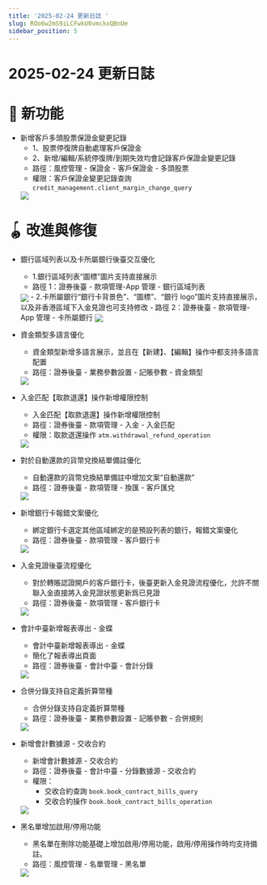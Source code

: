 ```yaml
---
title: '2025-02-24 更新日誌 '
slug: ROo6w2mS9iLCFwkU0vmckxQBnUe
sidebar_position: 5
---
```



# 2025-02-24 更新日誌 

# 🎉 新功能

- 新增客戶多頭股票保證金變更記錄
    - 1、股票停復牌自動處理客戶保證金
    - 2、新增/編輯/系統停復牌/到期失效均會記錄客戶保證金變更記錄
    - 路徑：風控管理 - 保證金 - 客戶保證金 - 多頭股票
    - 權限：客戶保證金變更記錄查詢 `credit_management.client_margin_change_query`
    <img src="/assets/UiRdb8qAjoNJe6xctYkc3Zkmnsc.png" src-width="3230" src-height="1024" align="center"/>

# 🪀 改進與修復

- 銀行區域列表以及卡所屬銀行後臺交互優化
    - 1.銀行區域列表“圖標”圖片支持直接展示
    - 路徑 1：證券後臺 - 款項管理-App 管理 - 銀行區域列表
    <img src="/assets/BKOHbIh3ToE3o7xu4tKcNxz1nTb.png" src-width="3272" src-height="716" align="center"/>
    - 2.卡所屬銀行“銀行卡背景色”、“圖標”、“銀行 logo”圖片支持直接展示，以及非香港區域下入金見證也可支持修改
    - 路徑 2：證券後臺 - 款項管理-App 管理 - 卡所屬銀行
    <img src="/assets/NJ6nbtol9orqJwxwr9IcgWwNntg.png" src-width="3308" src-height="726" align="center"/>

- 資金類型多語言優化
    - 資金類型新增多語言展示，並且在【新建】、【編輯】操作中都支持多語言配置
    - 路徑：證券後臺 - 業務參數設置 - 記賬參數 - 資金類型
    <img src="/assets/E4nobZux3oaygzx0pTlcUHZQnMc.png" src-width="3256" src-height="674" align="center"/>

- 入金匹配【取款退還】操作新增權限控制
    - 入金匹配【取款退還】操作新增權限控制
    - 路徑：證券後臺 - 款項管理 - 入金 - 入金匹配
    - 權限：取款退還操作 `atm.withdrawal_refund_operation`
    <img src="/assets/Ls9tbtdvVoxw2fxo3vMc8Xa1n8g.png" src-width="3286" src-height="662" align="center"/>

- 對於自動還款的貨幣兌換結單備註優化
    - 自動還款的貨幣兌換結單備註中增加文案“自動還款”
    - 路徑：證券後臺 - 款項管理 - 換匯 - 客戶匯兌
    <img src="/assets/UZckbvAJEo9ZNExwEYDcMEczncE.png" src-width="3280" src-height="1032" align="center"/>

- 新增銀行卡報錯文案優化
    - 綁定銀行卡選定其他區域綁定的是預設列表的銀行，報錯文案優化
    - 路徑：證券後臺 - 款項管理 - 客戶銀行卡
    <img src="/assets/D1xpbVshJoZqCkxJ6qKcKUfkntg.png" src-width="1496" src-height="1818" align="center"/>

- 入金見證後臺流程優化
    - 對於轉賬認證開戶的客戶銀行卡，後臺更新入金見證流程優化，允許不關聯入金直接將入金見證狀態更新爲已見證
    - 路徑：證券後臺 - 款項管理 - 客戶銀行卡
    <img src="/assets/TaI3bb0LPozRLUxeHB9cz6qCn3f.png" src-width="3290" src-height="1696" align="center"/>

- 會計中臺新增報表導出 - 金蝶
    - 會計中臺新增報表導出 - 金蝶
    - 簡化了報表導出頁面
    - 路徑：證券後臺 - 會計中臺 - 會計分錄
    <img src="/assets/ZSK3b8upfoej8wxr87Bc05bMnWm.png" src-width="3294" src-height="1746" align="center"/>

- 合併分錄支持自定義折算幣種
    - 合併分錄支持自定義折算幣種
    - 路徑：證券後臺 - 業務參數設置 - 記賬參數 - 合併規則
    <img src="/assets/PQ8gba6EMoKlQfxrmQUciOtAnYg.png" src-width="3282" src-height="894" align="center"/>

- 新增會計數據源 - 交收合約
    - 新增會計數據源 - 交收合約
    - 路徑：證券後臺 - 會計中臺 - 分錄數據源 - 交收合約
    - 權限：
        - 交收合約查詢 `book.book_contract_bills_query`
        - 交收合約操作 `book.book_contract_bills_operation`
    <img src="/assets/BJutbexcDovhWwx7jXYcQxnJn0c.png" src-width="1280" src-height="379" align="center"/>

- 黑名單增加啟用/停用功能
    - 黑名單在刪除功能基礎上增加啟用/停用功能，啟用/停用操作時均支持備註。
    - 路徑：風控管理 - 名單管理 - 黑名單
    <img src="/assets/XfDsbkhYdo556hxI2zLcb6QWnmD.png" src-width="3262" src-height="992" align="center"/>
    
